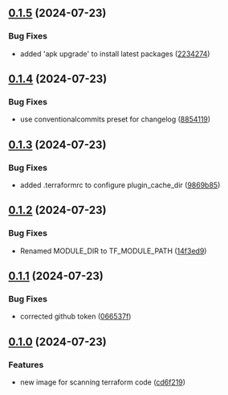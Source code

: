 ## [0.1.5](https://github.com/devops-consultants/terraform-checks/compare/v0.1.4...v0.1.5) (2024-07-23)


### Bug Fixes

* added 'apk upgrade' to install latest packages ([2234274](https://github.com/devops-consultants/terraform-checks/commit/22342745dd32179d6e6a2069dd61928766b9b279))

## [0.1.4](https://github.com/devops-consultants/terraform-checks/compare/v0.1.3...v0.1.4) (2024-07-23)


### Bug Fixes

* use conventionalcommits preset for changelog ([8854119](https://github.com/devops-consultants/terraform-checks/commit/88541197903fca820e8059a35122d8bc735317b1))

## [0.1.3](https://github.com/devops-consultants/terraform-checks/compare/v0.1.2...v0.1.3) (2024-07-23)


### Bug Fixes

* added .terraformrc to configure plugin_cache_dir ([9869b85](https://github.com/devops-consultants/terraform-checks/commit/9869b8571e7e46d27250f688297544391706df96))

## [0.1.2](https://github.com/devops-consultants/terraform-checks/compare/v0.1.1...v0.1.2) (2024-07-23)


### Bug Fixes

* Renamed MODULE_DIR to TF_MODULE_PATH ([14f3ed9](https://github.com/devops-consultants/terraform-checks/commit/14f3ed9105b848f75e9e3e40bc4b14f736d4245d))

## [0.1.1](https://github.com/devops-consultants/terraform-checks/compare/v0.1.0...v0.1.1) (2024-07-23)


### Bug Fixes

* corrected github token ([066537f](https://github.com/devops-consultants/terraform-checks/commit/066537ff9a759e77f3bb8b7c640d3ae2a9b15414))

## [0.1.0](https://github.com/devops-consultants/terraform-checks/compare/cd6f21941b3e44538996114cd57cd511f693d6c3...v0.1.0) (2024-07-23)


### Features

* new image for scanning terraform code ([cd6f219](https://github.com/devops-consultants/terraform-checks/commit/cd6f21941b3e44538996114cd57cd511f693d6c3))

